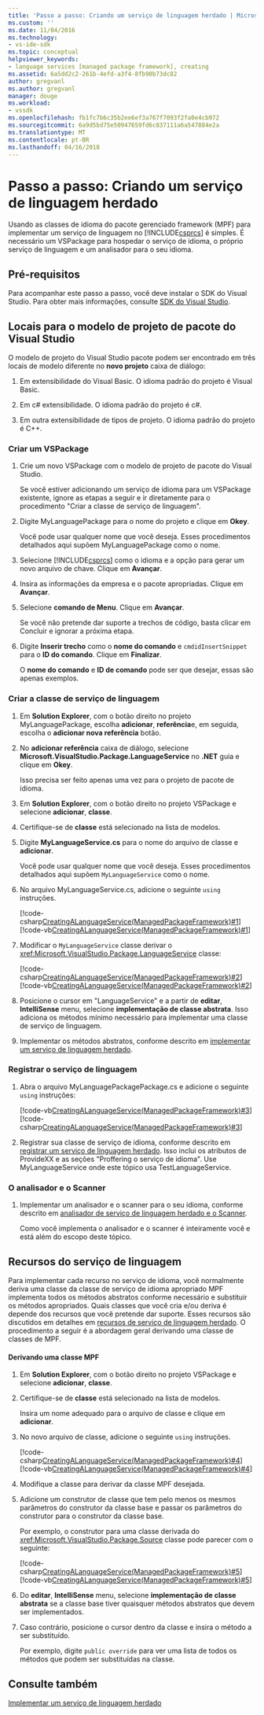 ```yaml
---
title: 'Passo a passo: Criando um serviço de linguagem herdado | Microsoft Docs'
ms.custom: ''
ms.date: 11/04/2016
ms.technology:
- vs-ide-sdk
ms.topic: conceptual
helpviewer_keywords:
- language services [managed package framework], creating
ms.assetid: 6a5dd2c2-261b-4efd-a3f4-8fb90b73dc82
author: gregvanl
ms.author: gregvanl
manager: douge
ms.workload:
- vssdk
ms.openlocfilehash: fb1fc7b6c35b2ee6ef3a767f7093f2fa0e4cb972
ms.sourcegitcommit: 6a9d5bd75e50947659fd6c837111a6a547884e2a
ms.translationtype: MT
ms.contentlocale: pt-BR
ms.lasthandoff: 04/16/2018
---
```

# <a name="walkthrough-creating-a-legacy-language-service"></a>Passo a passo: Criando um serviço de linguagem herdado
Usando as classes de idioma do pacote gerenciado framework (MPF) para implementar um serviço de linguagem no [!INCLUDE[csprcs](../../data-tools/includes/csprcs_md.md)] é simples. É necessário um VSPackage para hospedar o serviço de idioma, o próprio serviço de linguagem e um analisador para o seu idioma.  
  
## <a name="prerequisites"></a>Pré-requisitos  
 Para acompanhar este passo a passo, você deve instalar o SDK do Visual Studio. Para obter mais informações, consulte [SDK do Visual Studio](../../extensibility/visual-studio-sdk.md).  
  
## <a name="locations-for-the-visual-studio-package-project-template"></a>Locais para o modelo de projeto de pacote do Visual Studio  
 O modelo de projeto do Visual Studio pacote podem ser encontrado em três locais de modelo diferente no **novo projeto** caixa de diálogo:  
  
1.  Em extensibilidade do Visual Basic. O idioma padrão do projeto é Visual Basic.  
  
2.  Em c# extensibilidade. O idioma padrão do projeto é c#.  
  
3.  Em outra extensibilidade de tipos de projeto. O idioma padrão do projeto é C++.  
  
### <a name="create-a-vspackage"></a>Criar um VSPackage  
  
1.  Crie um novo VSPackage com o modelo de projeto de pacote do Visual Studio.  
  
     Se você estiver adicionando um serviço de idioma para um VSPackage existente, ignore as etapas a seguir e ir diretamente para o procedimento "Criar a classe de serviço de linguagem".  
  
2.  Digite MyLanguagePackage para o nome do projeto e clique em **Okey**.  
  
     Você pode usar qualquer nome que você deseja. Esses procedimentos detalhados aqui supõem MyLanguagePackage como o nome.  
  
3.  Selecione [!INCLUDE[csprcs](../../data-tools/includes/csprcs_md.md)] como o idioma e a opção para gerar um novo arquivo de chave. Clique em **Avançar**.  
  
4.  Insira as informações da empresa e o pacote apropriadas. Clique em **Avançar**.  
  
5.  Selecione **comando de Menu**. Clique em **Avançar**.  
  
     Se você não pretende dar suporte a trechos de código, basta clicar em Concluir e ignorar a próxima etapa.  
  
6.  Digite **Inserir trecho** como o **nome do comando** e `cmdidInsertSnippet` para o **ID do comando**. Clique em **Finalizar**.  
  
     O **nome do comando** e **ID de comando** pode ser que desejar, essas são apenas exemplos.  
  
### <a name="create-the-language-service-class"></a>Criar a classe de serviço de linguagem  
  
1.  Em **Solution Explorer**, com o botão direito no projeto MyLanguagePackage, escolha **adicionar**, **referência**e, em seguida, escolha o **adicionar nova referência** botão.  
  
2.  No **adicionar referência** caixa de diálogo, selecione **Microsoft.VisualStudio.Package.LanguageService** no **.NET** guia e clique em **Okey**.  
  
     Isso precisa ser feito apenas uma vez para o projeto de pacote de idioma.  
  
3.  Em **Solution Explorer**, com o botão direito no projeto VSPackage e selecione **adicionar**, **classe**.  
  
4.  Certifique-se de **classe** está selecionado na lista de modelos.  
  
5.  Digite **MyLanguageService.cs** para o nome do arquivo de classe e **adicionar**.  
  
     Você pode usar qualquer nome que você deseja. Esses procedimentos detalhados aqui supõem `MyLanguageService` como o nome.  
  
6.  No arquivo MyLanguageService.cs, adicione o seguinte `using` instruções.  
  
     [!code-csharp[CreatingALanguageService(ManagedPackageFramework)#1](../../extensibility/internals/codesnippet/CSharp/walkthrough-creating-a-legacy-language-service_1.cs)]
     [!code-vb[CreatingALanguageService(ManagedPackageFramework)#1](../../extensibility/internals/codesnippet/VisualBasic/walkthrough-creating-a-legacy-language-service_1.vb)]  
  
7.  Modificar o `MyLanguageService` classe derivar o <xref:Microsoft.VisualStudio.Package.LanguageService> classe:  
  
     [!code-csharp[CreatingALanguageService(ManagedPackageFramework)#2](../../extensibility/internals/codesnippet/CSharp/walkthrough-creating-a-legacy-language-service_2.cs)]
     [!code-vb[CreatingALanguageService(ManagedPackageFramework)#2](../../extensibility/internals/codesnippet/VisualBasic/walkthrough-creating-a-legacy-language-service_2.vb)]  
  
8.  Posicione o cursor em "LanguageService" e a partir de **editar**, **IntelliSense** menu, selecione **implementação de classe abstrata**. Isso adiciona os métodos mínimo necessário para implementar uma classe de serviço de linguagem.  
  
9. Implementar os métodos abstratos, conforme descrito em [implementar um serviço de linguagem herdado](../../extensibility/internals/implementing-a-legacy-language-service2.md).  
  
### <a name="register-the-language-service"></a>Registrar o serviço de linguagem  
  
1.  Abra o arquivo MyLanguagePackagePackage.cs e adicione o seguinte `using` instruções:  
  
     [!code-vb[CreatingALanguageService(ManagedPackageFramework)#3](../../extensibility/internals/codesnippet/VisualBasic/walkthrough-creating-a-legacy-language-service_3.vb)]
     [!code-csharp[CreatingALanguageService(ManagedPackageFramework)#3](../../extensibility/internals/codesnippet/CSharp/walkthrough-creating-a-legacy-language-service_3.cs)]  
  
2.  Registrar sua classe de serviço de idioma, conforme descrito em [registrar um serviço de linguagem herdado](../../extensibility/internals/registering-a-legacy-language-service1.md). Isso inclui os atributos de ProvideXX e as seções "Proffering o serviço de idioma". Use MyLanguageService onde este tópico usa TestLanguageService.  
  
### <a name="the-parser-and-scanner"></a>O analisador e o Scanner  
  
1.  Implementar um analisador e o scanner para o seu idioma, conforme descrito em [analisador de serviço de linguagem herdado e o Scanner](../../extensibility/internals/legacy-language-service-parser-and-scanner.md).  
  
     Como você implementa o analisador e o scanner é inteiramente você e está além do escopo deste tópico.  
  
## <a name="language-service-features"></a>Recursos do serviço de linguagem  
 Para implementar cada recurso no serviço de idioma, você normalmente deriva uma classe da classe de serviço de idioma apropriado MPF implementa todos os métodos abstratos conforme necessário e substituir os métodos apropriados. Quais classes que você cria e/ou deriva é depende dos recursos que você pretende dar suporte. Esses recursos são discutidos em detalhes em [recursos de serviço de linguagem herdado](../../extensibility/internals/legacy-language-service-features1.md). O procedimento a seguir é a abordagem geral derivando uma classe de classes de MPF.  
  
#### <a name="deriving-from-an-mpf-class"></a>Derivando uma classe MPF  
  
1.  Em **Solution Explorer**, com o botão direito no projeto VSPackage e selecione **adicionar**, **classe**.  
  
2.  Certifique-se de **classe** está selecionado na lista de modelos.  
  
     Insira um nome adequado para o arquivo de classe e clique em **adicionar**.  
  
3.  No novo arquivo de classe, adicione o seguinte `using` instruções.  
  
     [!code-csharp[CreatingALanguageService(ManagedPackageFramework)#4](../../extensibility/internals/codesnippet/CSharp/walkthrough-creating-a-legacy-language-service_4.cs)]
     [!code-vb[CreatingALanguageService(ManagedPackageFramework)#4](../../extensibility/internals/codesnippet/VisualBasic/walkthrough-creating-a-legacy-language-service_4.vb)]  
  
4.  Modifique a classe para derivar da classe MPF desejada.  
  
5.  Adicione um construtor de classe que tem pelo menos os mesmos parâmetros do construtor da classe base e passar os parâmetros do construtor para o construtor da classe base.  
  
     Por exemplo, o construtor para uma classe derivada do <xref:Microsoft.VisualStudio.Package.Source> classe pode parecer com o seguinte:  
  
     [!code-csharp[CreatingALanguageService(ManagedPackageFramework)#5](../../extensibility/internals/codesnippet/CSharp/walkthrough-creating-a-legacy-language-service_5.cs)]
     [!code-vb[CreatingALanguageService(ManagedPackageFramework)#5](../../extensibility/internals/codesnippet/VisualBasic/walkthrough-creating-a-legacy-language-service_5.vb)]  
  
6.  Do **editar**, **IntelliSense** menu, selecione **implementação de classe abstrata** se a classe base tiver quaisquer métodos abstratos que devem ser implementados.  
  
7.  Caso contrário, posicione o cursor dentro da classe e insira o método a ser substituído.  
  
     Por exemplo, digite `public override` para ver uma lista de todos os métodos que podem ser substituídas na classe.  
  
## <a name="see-also"></a>Consulte também  
 [Implementar um serviço de linguagem herdado](../../extensibility/internals/implementing-a-legacy-language-service1.md)